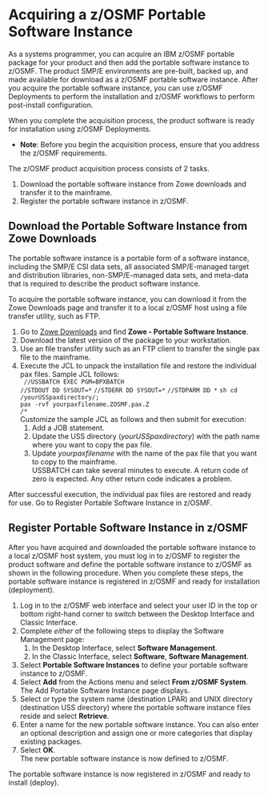 # Acquiring a z/OSMF Portable Software Instance

As a systems programmer, you can acquire an IBM z/OSMF portable package for your product and then add the portable software instance to z/OSMF. The product SMP/E environments are pre-built, backed up, and made available for download as a z/OSMF portable software instance. After you acquire the portable software instance, you can use z/OSMF Deployments to perform the installation and z/OSMF workflows to perform post-install configuration.

When you complete the acquisition process, the product software is ready for installation using z/OSMF Deployments.

- **Note**: Before you begin the acquisition process, ensure that you address the z/OSMF requirements.

The z/OSMF product acquisition process consists of 2 tasks.

1. Download the portable software instance from Zowe downloads and transfer it to the mainframe.
2. Register the portable software instance in z/OSMF.

## Download the Portable Software Instance from Zowe Downloads

The portable software instance is a portable form of a software instance, including the SMP/E CSI data sets, all associated SMP/E-managed target and distribution libraries, non-SMP/E-managed data sets, and meta-data that is required to describe the product software instance.

To acquire the portable software instance, you can download it from the Zowe Downloads page and transfer it to a local z/OSMF host using a file transfer utility, such as FTP.

1. Go to [Zowe Downloads](https://www.zowe.org/download.html) and find **Zowe - Portable Software Instance**.
2. Download the latest version of the package to your workstation.
3. Use an file transfer utility such as an FTP client to transfer the single pax file to the mainframe.
4. Execute the JCL to unpack the installation file and restore the individual pax files. Sample JCL follows:  
` //USSBATCH EXEC PGM=BPXBATCH`  
`//STDOUT DD SYSOUT=*`
`//STDERR DD SYSOUT=*`
`//STDPARM DD *` 
`sh cd /yourUSSpaxdirectory/;`  
`pax -rvf yourpaxfilename.ZOSMF.pax.Z`  
`/*`  
Customize the sample JCL as follows and then submit for execution:
    1. Add a JOB statement.
    2. Update the USS directory (*yourUSSpaxdirectory*) with the path name where you want to copy the pax file.
    3. Update *yourpaxfilename* with the name of the pax file that you want to copy to the mainframe.  
USSBATCH can take several minutes to execute. A return code of zero is expected. Any other return code indicates a problem.  

After successful execution, the individual pax files are restored and ready for use. Go to Register Portable Software Instance in z/OSMF.

## Register Portable Software Instance in z/OSMF

After you have acquired and downloaded the portable software instance to a local z/OSMF host system, you must log in to z/OSMF to register the product software and define the portable software instance to z/OSMF as shown in the following procedure. When you complete these steps, the portable software instance is registered in z/OSMF and ready for installation (deployment).

1. Log in to the z/OSMF web interface and select your user ID in the top or bottom right-hand corner to switch between the Desktop Interface and Classic Interface.
2. Complete *either* of the following steps to display the Software Management page:
    1. In the Desktop Interface, select **Software Management**.
    2. In the Classic Interface, select **Software**, **Software Management**.
3. Select **Portable Software Instances** to define your portable software instance to z/OSMF.
4. Select **Add** from the Actions menu and select **From z/OSMF System**.  
The Add Portable Software Instance page displays.
5. Select or type the system name (destination LPAR) and UNIX directory (destination USS directory) where the portable software instance files reside and select **Retrieve**.
6. Enter a name for the new portable software instance. You can also enter an optional description and assign one or more categories that display existing packages.
7. Select **OK**.  
The new portable software instance is now defined to z/OSMF.

The portable software instance is now registered in z/OSMF and ready to install (deploy).
